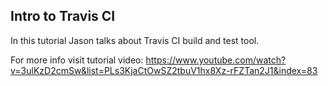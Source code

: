 ## Intro to Travis CI
In this tutorial Jason talks about Travis CI build and test tool.

For more info visit tutorial video:
https://www.youtube.com/watch?v=3ulKzD2cmSw&list=PLs3KjaCtOwSZ2tbuV1hx8Xz-rFZTan2J1&index=83

